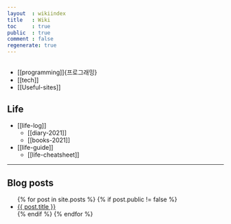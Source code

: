 ```yaml
---
layout  : wikiindex
title   : Wiki
toc     : true
public  : true
comment : false
regenerate: true
---
```


## </dev>
* [[programming]]{프로그래밍}
* [[tech]]
* [[Useful-sites]]

## Life
* [[life-log]]
    * [[diary-2021]]
    * [[books-2021]]
* [[life-guide]]
    * [[life-cheatsheet]]

---
## Blog posts
<div>
    <ul>
{% for post in site.posts %}
    {% if post.public != false %}
        <li>
            <a class="post-link" href="{{ post.url | prepend: site.baseurl }}">
                {{ post.title }}
            </a>
        </li>
    {% endif %}
{% endfor %}
    </ul>
</div>

